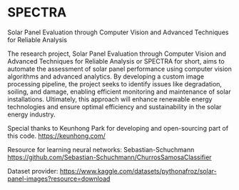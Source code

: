 # SPECTRA
Solar Panel Evaluation through Computer Vision and Advanced Techniques for Reliable Analysis

The research project, Solar Panel Evaluation through Computer Vision and Advanced Techniques for Reliable Analysis or SPECTRA for short, aims to automate the assessment of solar panel performance using computer vision algorithms and advanced analytics. By developing a custom image processing pipeline, the project seeks to identify issues like degradation, soiling, and damage, enabling efficient monitoring and maintenance of solar installations. Ultimately, this approach will enhance renewable energy technologies and ensure optimal efficiency and sustainability in the solar energy industry.

Special thanks to Keunhong Park for developing and open-sourcing part of this code.
https://keunhong.com/

Resource for learning neural networks:
Sebastian-Schuchmann
https://github.com/Sebastian-Schuchmann/ChurrosSamosaClassifier

Dataset provider:
https://www.kaggle.com/datasets/pythonafroz/solar-panel-images?resource=download